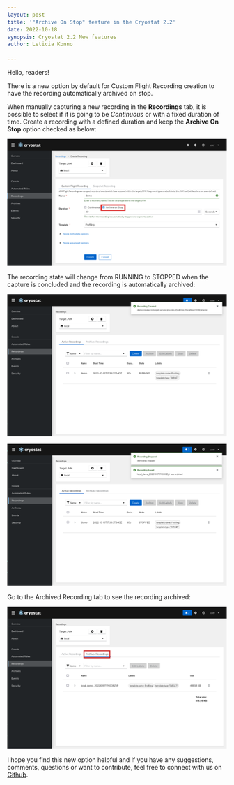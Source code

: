 ```yaml
---
layout: post
title: '"Archive On Stop" feature in the Cryostat 2.2'
date: 2022-10-18
synopsis: Cryostat 2.2 New features
author: Leticia Konno

---
```


Hello, readers!

There is a new option by default for Custom Flight Recording creation to have the recording automatically archived on stop. 

When manually capturing a new recording in the **Recordings** tab, it is possible to select if it is going to be *Continuous* or with a fixed duration of time. Create a recording with a defined duration and keep the **Archive On Stop** option checked as below:

![Alt text](/images/archive-on-stop-1-post.png "Active Recording creation form with Archive On Stop checkbox checked")

The recording state will change from RUNNING to STOPPED when the capture is concluded and the recording is automatically archived:

![Alt text](/images/archive-on-stop-2-post.png "Recordings View displaying Active Recordings and created recording in RUNNING state")

![Alt text](/images/archive-on-stop-3-post.png "Recordings View displaying Active Recordings and created recording in STOPPED state, with a notification indicating it has been archived")

Go to the Archived Recording tab to see the recording archived:

![Alt text](/images/archive-on-stop-4-post.png "Recordings View displaying Archived Recordings with the automatically archived copy of the recording")

I hope you find this new option helpful and if you have any suggestions, comments, questions or want to contribute, feel free to connect with us on [Github](https://github.com/cryostatio).

